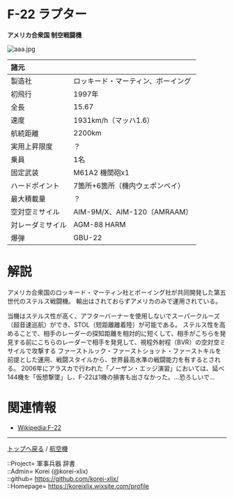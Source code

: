 # F-22 ラプター
**アメリカ合衆国 制空戦闘機**

![aaa.jpg](https://bn02pap001files.storage.live.com/y4mXzJByIbS9eH8Sr0kofj6Aj9N6vlZr48eCDk_isOqApJLwbHwTLrmRNzvskLM-2CoqS49HkDqHfmmQLW5mNPdn9x1ZSTMM0Ojk0nu77MnUOg7RPDXTrbhmaygELzrrFaWfs2vYKh7TBnHpWy85VXJjvQ-nQ57yMeHkKDFEYQL7fYDbDWKYwlyCs9nI2fuAdGD?width=640&height=426&cropmode=none)  
  


|諸元  |  |
|:--|:--|
|製造社  |ロッキード・マーティン、ボーイング  |
|初飛行  |1997年  |
|全長    |15.67  |
|速度    |1931km/h（マッハ1.6）  |
|航続距離  |2200km  |
|実用上昇限度|？  |
|乗員    |1名  |
|固定武装  |M61A2 機関砲x1  |
|ハードポイント  |7箇所+6箇所（機内ウェポンベイ）  |
|最大積載量  |？  |
|空対空ミサイル  |AIM-9M/X、AIM-120（AMRAAM）  |
|対レーダミサイル  |AGM-88 HARM  |
|爆弾  |GBU-22  |


# 解説
アメリカ合衆国のロッキード・マーティン社とボーイング社が共同開発した第五世代のステルス戦闘機。
輸出はされておらずアメリカのみで運用されている。  

当機はステルス性が高く、アフターバーナーを使用しないでスーパークルーズ（超音速巡航）ができ、STOL（短距離離着陸）が可能である。
ステルス性を高めることで、相手のレーダーの探知距離を相対的に短くして、相手がこちらを発見する前にこちらのレーダーで相手を発見して、視程外射程（BVR）の空対空ミサイルで攻撃する
ファーストルック・ファーストショット・ファーストキルを前提とした運用、戦闘スタイルから、世界最高水準の戦闘能力を有するとされる。
2006年にアラスカで行われた「ノーザン・エッジ演習」においては、延べ144機を「仮想撃墜」し、F-22は1機の損害も出さなかった。...恐ろしいで...  


# 関連情報
* [Wikipedia:F-22](https://bit.ly/3sNrqMR)


***
[トップへ戻る](/readme.md) / [航空機](/plane/readme.md)  
  
::Project= 軍事兵器 辞書  
::Admin= Korei (@korei-xlix)  
::github= https://github.com/korei-xlix/  
::Homepage= https://koreixlix.wixsite.com/profile  
